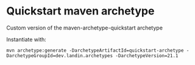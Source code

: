 # Quickstart maven archetype

Custom version of the maven-archetype-quickstart archetype

Instantiate with:
```
mvn archetype:generate -DarchetypeArtifactId=quickstart-archetype -DarchetypeGroupId=dev.landin.archetypes -DarchetypeVersion=21.1
```
